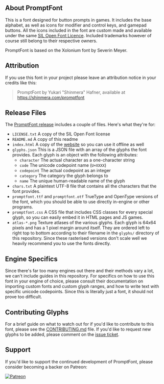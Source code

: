 ## About PromptFont
This is a font designed for button prompts in games. It includes the base alphabet, as well as icons for modifier and control keys, and gamepad buttons. All the icons included in the font are custom made and available under the same [SIL Open Font Licence](LICENSE.txt). Included trademarks however of course still belong to their respective owners.

PromptFont is based on the Xolonium font by Severin Meyer.

## Attribution
If you use this font in your project please leave an attribution notice in your credits like this:

> PromptFont by Yukari "Shinmera" Hafner, available at https://shinmera.com/promptfont

## Release Files
The [PromptFont release](https://github.com/Shinmera/promptfont/archive/refs/heads/gh-pages.zip) includes a couple of files. Here's what they're for:

- ``LICENSE.txt``
  A copy of the SIL Open Font license
- ``README.md``
  A copy of this readme
- ``index.html``
  A copy of the [website](https://shinmera.github.io/promptfont) so you can use it offline as well
- ``glyphs.json``
  This is a JSON file with an array of the glyphs the font provides. Each glyph is an object with the following attributes:
  - ``character`` The actual character as a one-character string
  - ``code`` The unicode codepoint name (``U+XXXX``)
  - ``codepoint`` The actual codepoint as an integer
  - ``category`` The category the glyph belongs to
  - ``name`` The unique human-readable name of the glyph
- ``chars.txt``
  A plaintext UTF-8 file that contains all the characters that the font provides.
- ``promptfont.ttf`` and ``promptfont.otf``
  TrueType and OpenType versions of the font, which you should be able to use directly in-engine or other programs.
- ``promptfont.css``
  A CSS file that includes CSS classes for every special glyph, so you can easily embed it in HTML pages and JS games.
- ``atlas-*.png``
  Texture atlases of the various glyphs. Each glyph is 64x64 pixels and has a 1 pixel margin around itself. They are ordered left to right top to bottom according to their filename in the ``glyphs/`` directory of this repository. Since these rasterised versions don't scale well we heavily recommend you to use the fonts directly.

## Engine Specifics
Since there's far too many engines out there and their methods vary a lot, we can't include guides in this repository. For specifics on how to use this font in your engine of choice, please consult their documentation on importing custom fonts and custom glyph ranges, and how to write text with specific unicode codepoints. Since this is literally just a font, it should not prove too difficult.

## Contributing Glyphs
For a brief guide on what to watch out for if you'd like to contribute to this font, please see the [CONTRIBUTING.md](CONTRIBUTING.md) file. If you'd like to request new glyphs to be added, please comment on the [issue ticket]().

## Support
If you'd like to support the continued development of PromptFont, please consider becoming a backer on Patreon:

[![Patreon](https://filebox.tymoon.eu//file/TWpjeU9RPT0=)](https://patreon.com/shinmera)
